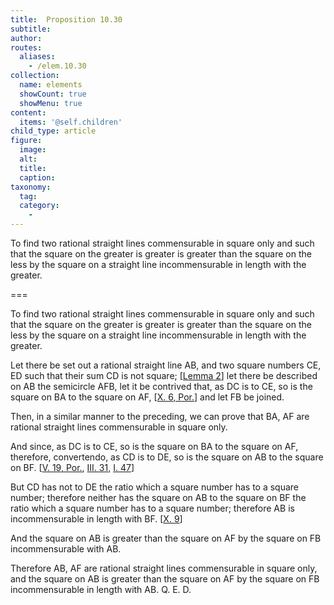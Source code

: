```yaml
---
title:  Proposition 10.30
subtitle: 
author:
routes:
  aliases:
    - /elem.10.30
collection:
  name: elements
  showCount: true
  showMenu: true
content:
  items: '@self.children'
child_type: article
figure:
  image:
  alt:
  title:
  caption:
taxonomy:
  tag:
  category:
    - 
---
```


<p><hi rend="ital">To find two rational straight lines commensurable in square only and such that the square on the greater is greater is greater than the square on the less by the square on a straight line incommensurable in length with the greater</hi>. </p>

===

<p><span class="ital">To find two rational straight lines commensurable in square only and such that the square on the greater is greater is greater than the square on the less by the square on a straight line incommensurable in length with the greater</span>. </p>

<p>Let there be set out a rational straight line <span class="ital">AB</span>, and two square numbers <span class="ital">CE</span>, <span class="ital">ED</span> such that their sum <span class="ital">CD</span> is not square; [<a href="/elem.10.28.l.2">Lemma 2</a>]  let there be described on <span class="ital">AB</span> the semicircle <span class="ital">AFB</span>, let it be contrived that, as <span class="ital">DC</span> is to <span class="ital">CE</span>, so is the square on <span class="ital">BA</span> to the square on <span class="ital">AF</span>, [<a href="/elem.10.6.p.1">X. 6, Por.</a>] and let <span class="ital">FB</span> be joined. </p>

<p>Then, in a similar manner to the preceding, we can prove that <span class="ital">BA</span>, <span class="ital">AF</span> are rational straight lines commensurable in square only. </p>

<p>And since, as <span class="ital">DC</span> is to <span class="ital">CE</span>, so is the square on <span class="ital">BA</span> to the square on <span class="ital">AF</span>, therefore, <foreign lang="la">convertendo</foreign>, as <span class="ital">CD</span> is to <span class="ital">DE</span>, so is the square on <span class="ital">AB</span> to the square on <span class="ital">BF</span>. [<a href="/elem.5.19.p.1">V. 19, Por.</a>, <a href="/elem.3.31">III. 31</a>, <a href="/elem.1.47">I. 47</a>] </p>

<p>But <span class="ital">CD</span> has not to <span class="ital">DE</span> the ratio which a square number has to a square number; <pb n="69"/>therefore neither has the square on <span class="ital">AB</span> to the square on <span class="ital">BF</span> the ratio which a square number has to a square number; therefore <span class="ital">AB</span> is incommensurable in length with <span class="ital">BF</span>. [<a href="/elem.10.9">X. 9</a>] </p>

<p>And the square on <span class="ital">AB</span> is greater than the square on <span class="ital">AF</span> by the square on <span class="ital">FB</span> incommensurable with <span class="ital">AB</span>. </p>

<p>Therefore <span class="ital">AB</span>, <span class="ital">AF</span> are rational straight lines commensurable in square only, and the square on <span class="ital">AB</span> is greater than the square on <span class="ital">AF</span> by the square on <span class="ital">FB</span> incommensurable in length with <span class="ital">AB</span>. Q. E. D.</p>

